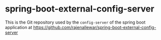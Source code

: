 # spring-boot-external-config-server
This is the Git repository used by the `config-server` of the  spring boot application at https://github.com/rajenallewar/spring-boot-external-config-server
